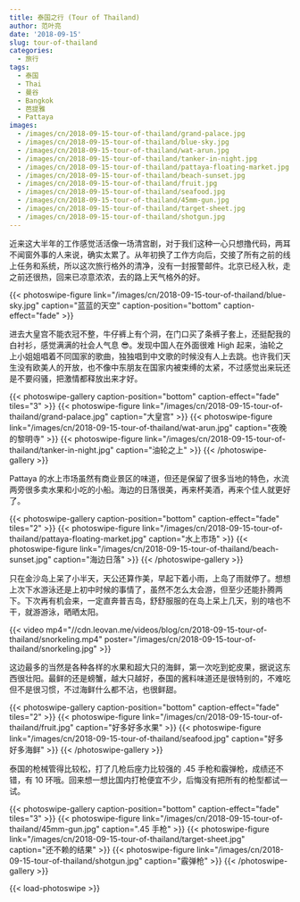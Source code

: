 ```yaml
---
title: 泰国之行 (Tour of Thailand)
author: 范叶亮
date: '2018-09-15'
slug: tour-of-thailand
categories:
  - 旅行
tags:
  - 泰国
  - Thai
  - 曼谷
  - Bangkok
  - 芭提雅
  - Pattaya
images:
  - /images/cn/2018-09-15-tour-of-thailand/grand-palace.jpg
  - /images/cn/2018-09-15-tour-of-thailand/blue-sky.jpg
  - /images/cn/2018-09-15-tour-of-thailand/wat-arun.jpg
  - /images/cn/2018-09-15-tour-of-thailand/tanker-in-night.jpg
  - /images/cn/2018-09-15-tour-of-thailand/pattaya-floating-market.jpg
  - /images/cn/2018-09-15-tour-of-thailand/beach-sunset.jpg
  - /images/cn/2018-09-15-tour-of-thailand/fruit.jpg
  - /images/cn/2018-09-15-tour-of-thailand/seafood.jpg
  - /images/cn/2018-09-15-tour-of-thailand/45mm-gun.jpg
  - /images/cn/2018-09-15-tour-of-thailand/target-sheet.jpg
  - /images/cn/2018-09-15-tour-of-thailand/shotgun.jpg
---
```


近来这大半年的工作感觉活活像一场清宫剧，对于我们这种一心只想撸代码，两耳不闻窗外事的人来说，确实太累了。从年初换了工作方向后，交接了所有之前的线上任务和系统，所以这次旅行格外的清净，没有一封报警邮件。北京已经入秋，走之前还很热，回来已凉意浓浓，去的路上天气格外的好。

{{< photoswipe-figure link="/images/cn/2018-09-15-tour-of-thailand/blue-sky.jpg" caption="蓝蓝的天空" caption-position="bottom" caption-effect="fade" >}}

进去大皇宫不能衣冠不整，牛仔裤上有个洞，在门口买了条裤子套上，还挺配我的白衬衫，感觉满满的社会人气息 :sunglasses:。发现中国人在外面很难 High 起来，油轮之上小姐姐唱着不同国家的歌曲，独独唱到中文歌的时候没有人上去跳。也许我们天生没有欧美人的开放，也不像中东朋友在国家内被束缚的太紧，不过感觉出来玩还是不要闷骚，把激情都释放出来才好。

{{< photoswipe-gallery caption-position="bottom" caption-effect="fade" tiles="3" >}}
{{< photoswipe-figure link="/images/cn/2018-09-15-tour-of-thailand/grand-palace.jpg" caption="大皇宫" >}}
{{< photoswipe-figure link="/images/cn/2018-09-15-tour-of-thailand/wat-arun.jpg" caption="夜晚的黎明寺" >}}
{{< photoswipe-figure link="/images/cn/2018-09-15-tour-of-thailand/tanker-in-night.jpg" caption="油轮之上" >}}
{{< /photoswipe-gallery >}}

Pattaya 的水上市场虽然有商业景区的味道，但还是保留了很多当地的特色，水流两旁很多卖水果和小吃的小船。海边的日落很美，再来杯美酒，再来个佳人就更好了。

{{< photoswipe-gallery caption-position="bottom" caption-effect="fade" tiles="2" >}}
{{< photoswipe-figure link="/images/cn/2018-09-15-tour-of-thailand/pattaya-floating-market.jpg" caption="水上市场" >}}
{{< photoswipe-figure link="/images/cn/2018-09-15-tour-of-thailand/beach-sunset.jpg" caption="海边日落" >}}
{{< /photoswipe-gallery >}}

只在金沙岛上呆了小半天，天公还算作美，早起下着小雨，上岛了雨就停了。想想上次下水游泳还是上初中时候的事情了，虽然不怎么太会游，但至少还能扑腾两下。下次再有机会来，一定直奔普吉岛，舒舒服服的在岛上呆上几天，别的啥也不干，就游游泳，晒晒太阳。

{{< video mp4="//cdn.leovan.me/videos/blog/cn/2018-09-15-tour-of-thailand/snorkeling.mp4" poster="/images/cn/2018-09-15-tour-of-thailand/snorkeling.jpg" >}}

这边最多的当然是各种各样的水果和超大只的海鲜，第一次吃到蛇皮果，据说这东西很壮阳。最鲜的还是螃蟹，越大只越好，泰国的酱料味道还是很特别的，不难吃但不是很习惯，不过海鲜什么都不沾，也很鲜甜。

{{< photoswipe-gallery caption-position="bottom" caption-effect="fade" tiles="2" >}}
{{< photoswipe-figure link="/images/cn/2018-09-15-tour-of-thailand/fruit.jpg" caption="好多好多水果" >}}
{{< photoswipe-figure link="/images/cn/2018-09-15-tour-of-thailand/seafood.jpg" caption="好多好多海鲜" >}}
{{< /photoswipe-gallery >}}

泰国的枪械管得比较松，打了几枪后座力比较强的 .45 手枪和霰弹枪，成绩还不错，有 10 环哦。回来想一想比国内打枪便宜不少，后悔没有把所有的枪型都试一试。

{{< photoswipe-gallery caption-position="bottom" caption-effect="fade" tiles="3" >}}
{{< photoswipe-figure link="/images/cn/2018-09-15-tour-of-thailand/45mm-gun.jpg" caption=".45 手枪" >}}
{{< photoswipe-figure link="/images/cn/2018-09-15-tour-of-thailand/target-sheet.jpg" caption="还不赖的结果" >}}
{{< photoswipe-figure link="/images/cn/2018-09-15-tour-of-thailand/shotgun.jpg" caption="霰弹枪" >}}
{{< /photoswipe-gallery >}}

{{< load-photoswipe >}}
